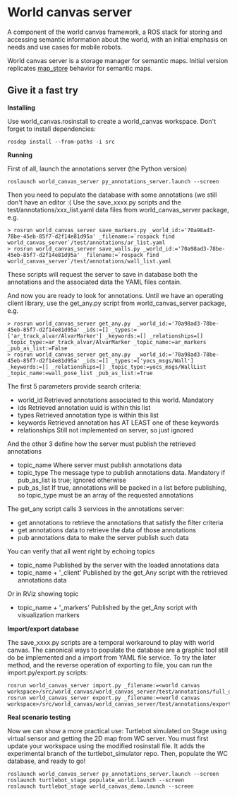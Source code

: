 World canvas server
===================

A component of the world canvas framework, a ROS stack for storing and accessing semantic information about the world, with an initial emphasis on needs and use cases for mobile robots.

World canvas server is a storage manager for semantic maps. Initial version replicates [map_store](https://github.com/ros-planning/map_store) behavior for semantic maps.


Give it a fast try
------------------

**Installing**

Use world_canvas.rosinstall to create a world_canvas workspace. Don't forget to install dependencies:

```
rosdep install --from-paths -i src
```

**Running**

First of all, launch the annotations server (the Python version)

```
roslaunch world_canvas_server py_annotations_server.launch --screen
```

Then you need to populate the database with some annotations (we still don't have an editor :(
Use the save_xxxx.py scripts and the test/annotations/xxx_list.yaml data files from world_canvas_server package, e.g.

```
> rosrun world_canvas_server save_markers.py _world_id:='70a98ad3-78be-45eb-85f7-d2f14e81d95a' _filename:=`rospack find world_canvas_server`/test/annotations/ar_list.yaml
> rosrun world_canvas_server save_walls.py _world_id:='70a98ad3-78be-45eb-85f7-d2f14e81d95a' _filename:=`rospack find world_canvas_server`/test/annotations/wall_list.yaml
```

These scripts will request the server to save in database both the annotations and the associated data the YAML files contain.

And now you are ready to look for annotations. Until we have an operating client library, use the get_any.py script from world_canvas_server package, e.g.
```
> rosrun world_canvas_server get_any.py  _world_id:='70a98ad3-78be-45eb-85f7-d2f14e81d95a' _ids:=[] _types:=['ar_track_alvar/AlvarMarker'] _keywords:=[] _relationships=[] _topic_type:=ar_track_alvar/AlvarMarker _topic_name:=ar_markers _pub_as_list:=False
> rosrun world_canvas_server get_any.py  _world_id:='70a98ad3-78be-45eb-85f7-d2f14e81d95a' _ids:=[] _types:=['yocs_msgs/Wall'] _keywords:=[] _relationships=[] _topic_type:=yocs_msgs/WallList _topic_name:=wall_pose_list _pub_as_list:=True
```
The first 5 parameters provide search criteria:
 * world_id   Retrieved annotations associated to this world. Mandatory
 * ids        Retrieved annotation uuid is within this list
 * types      Retrieved annotation type is within this list
 * keywords   Retrieved annotation has AT LEAST one of these keywords
 * relationships   Still not implemented on server, so just ignored

And the other 3 define how the server must publish the retrieved annotations
 * topic_name    Where server must publish annotations data
 * topic_type    The message type to publish annotations data. Mandatory if pub_as_list is true; ignored otherwise
 * pub_as_list   If true, annotations will be packed in a list before publishing, so topic_type must be an array of the requested annotations

The get_any script calls 3 services in the annotations server:
 * get annotations to retrieve the annotations that satisfy the filter criteria
 * get annotations data to retrieve the data of those annotations
 * pub annotations data to make the server publish such data

You can verify that all went right by echoing topics
 * topic_name                Published by the server with the loaded annotations data
 * topic_name + '_client'    Published by the get_Any script with the retrieved annotations data

Or in RViz showing topic
 * topic_name + '_markers'   Published by the get_Any script with visualization markers


**Import/export database**

The save_xxxx.py scripts are a temporal workaround to play with world canvas. The canonical ways to populate the
database are a graphic tool still do be implemented and a import from YAML file service. To try the later method,
and the reverse operation of exporting to file, you can run the import.py/export.py scripts:

```
rosrun world_canvas_server import.py _filename:=<world canvas workspace>/src/world_canvas/world_canvas_server/test/annotations/full_db.yaml
rosrun world_canvas_server export.py _filename:=<world canvas workspace>/src/world_canvas/world_canvas_server/test/annotations/export_db.yaml
```


**Real scenario testing**

Now we can show a more practical use: Turtlebot simulated on Stage using virtual sensor and getting the 2D map from WC server. You must first update your workspace using the modified rosinstall file. It adds the experimental branch of the turtlebot_simulator repo. Then, populate the WC database, and ready to go!

```
roslaunch world_canvas_server py_annotations_server.launch --screen
roslaunch turtlebot_stage populate_world.launch --screen
roslaunch turtlebot_stage world_canvas_demo.launch --screen
```
